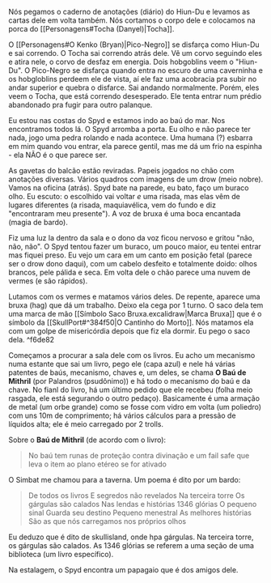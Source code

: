 Nós pegamos o caderno de anotações (diário) do Hiun-Du e levamos as cartas dele em volta também. Nós cortamos o corpo dele e colocamos na porca do [[Personagens#Tocha (Danyel)|Tocha]]. 

O [[Personagens#O Kenko (Bryan)|Pico-Negro]] se disfarça como Hiun-Du e sai correndo. O Tocha sai correndo atrás dele. Vê um corvo seguindo eles e atira nele, o corvo de desfaz em energia. Dois hobgoblins veem o "Hiun-Du". O Pico-Negro se disfarça quando entra no escuro de uma caverninha e os hobgloblins perdeem ele de vista, aí ele faz uma acobracia pra subir no andar superior e quebra o disfarce. Sai andando normalmente. Porém, eles veem o Tocha, que está correndo desesperado. Ele tenta entrar num prédio abandonado pra fugir para outro palanque. 

Eu estou nas costas do Spyd e estamos indo ao baú do mar. Nos encontramos todos lá. O Spyd arromba a porta. Eu olho e não parece ter nada, jogo uma pedra rolando e nada acontece. Uma humana (?) esbarra em mim quando vou entrar, ela parece gentil, mas me dá um frio na espinha - ela NÃO é o que parece ser. 

As gavetas do balcão estão reviradas. Papeis jogados no chão com anotações diversas. Vários quadros com imagens de um drow (meio nobre). Vamos na oficina (atrás). Spyd bate na parede, eu bato, faço um buraco  olho. Eu escuto: o escolhido vai voltar *e* uma risada, mas elas vêm de lugares diferentes (a risada, maquiavélica, vem do fundo e diz "encontraram meu presente"). A voz de bruxa é uma boca encantada (magia de bardo). 

Fiz uma luz la dentro da sala e o dono da voz ficou nervoso  e gritou "não, não, não". O Spyd tentou fazer um buraco, um pouco maior, eu tentei entrar mas fiquei preso. Eu vejo um cara em um canto em posição fetal (parece ser o drow dono daqui), com um cabelo desfeito e totalmente doido: olhos brancos, pele pálida e seca. Em volta dele o chão parece uma nuvem de vermes (e são rápidos). 

Lutamos com os vermes e matamos vários deles. De repente, aparece uma bruxa (hag) que dá um trabalho. Deixo ela cega por 1 turno. O saco dela tem uma marca de mão [[Símbolo Saco Bruxa.excalidraw|Marca Bruxa]] que é o símbolo da [[SkullPort#^384f50|O Cantinho do Morto]]. Nós matamos ela com um golpe de misericórdia depois que fiz ela dormir. Eu pego o saco dela.   ^f6de82

Começamos a procurar a sala dele com os livros. Eu acho um mecanismo numa estante que sai um livro, pego ele (capa azul) e nele há várias patentes de baús, mecanismo, chaves e, um deles, se chama **O Baú de Mithril** (por Palandros (psudônimo)) e há todo o mecanismo do baú e da chave. No fianl do livro, há um último pedido que ele recebeu (folha meio rasgada, ele está segurando o outro pedaço). Basicamente é uma armação de metal (um orbe grande) como se fosse com vidro em volta (um poliedro) com uns 10m de comprimento; há vários cálculos para a pressão de líquidos alta; ele é meio carregado por 2 trolls. 

Sobre o **Baú de Mithril** (de acordo com o livro):
> No baú tem runas de proteção contra divinação e um fail safe que leva o item ao plano etéreo se for ativado

O Simbat me chamou para a taverna. Um poema é dito por um bardo:
> De todos os livros 
   E segredos não revelados
   Na terceira torre
   Os gárgulas são calados
   > Nas lendas e histórias
   1346 glórias
   O pequeno sinal
   Guarda seu destino
   Pequeno menestral
   As melhores histórias
   São as que nós carregamos nos próprios olhos

Eu deduzo que é dito de skullisland, onde hpa gárgulas. Na terceira torre, os gárgulas são calados. As 1346 glórias se referem a uma seção de uma biblioteca (um livro específico). 

Na estalagem, o Spyd encontra um papagaio que é dos amigos dele. 
